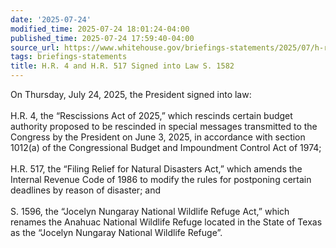 ```yaml
---
date: '2025-07-24'
modified_time: 2025-07-24 18:01:24-04:00
published_time: 2025-07-24 17:59:40-04:00
source_url: https://www.whitehouse.gov/briefings-statements/2025/07/h-r-4-and-h-r-517-signed-into-law-s-1582/
tags: briefings-statements
title: H.R. 4 and H.R. 517 Signed into Law S. 1582
---
```

 
On Thursday, July 24, 2025, the President signed into law:  
   
H.R. 4, the “Rescissions Act of 2025,” which rescinds certain budget
authority proposed to be rescinded in special messages transmitted to
the Congress by the President on June 3, 2025, in accordance with
section 1012(a) of the Congressional Budget and Impoundment Control Act
of 1974;  
   
H.R. 517, the “Filing Relief for Natural Disasters Act,” which amends
the Internal Revenue Code of 1986 to modify the rules for postponing
certain deadlines by reason of disaster; and  
   
S. 1596, the “Jocelyn Nungaray National Wildlife Refuge Act,” which
renames the Anahuac National Wildlife Refuge located in the State of
Texas as the “Jocelyn Nungaray National Wildlife Refuge”.

  
